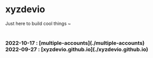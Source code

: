 <h1>xyzdevio</h1>Just here to build cool things ~<!-- PROJECT LIST_BEGIN --><br/><h3><br/>2022-10-17 : [multiple-accounts](./multiple-accounts)<br/>2022-09-27 : [xyzdevio.github.io](./xyzdevio.github.io)<br/></h3><br/><!-- PROJECT LIST_END --><br/>
